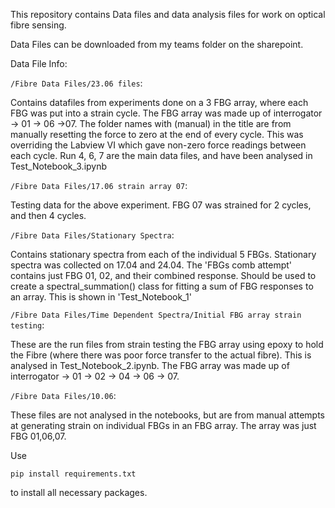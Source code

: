 This repository contains Data files and data analysis files for work on optical fibre sensing.

Data Files can be downloaded from my teams folder on the sharepoint.

Data File Info:


```/Fibre Data Files/23.06 files```:

Contains datafiles from experiments done on a 3 FBG array, where each FBG was put into a strain cycle. The FBG array was made up of interrogator -> 01 -> 06 ->07. The folder names with (manual) in the title are from manually resetting the force to zero at the end of every cycle. This was overriding the Labview VI which gave non-zero force readings between each cycle.
Run 4, 6, 7 are the main data files, and have been analysed in Test_Notebook_3.ipynb

```/Fibre Data Files/17.06 strain array 07```:

Testing data for the above experiment. FBG 07 was strained for 2 cycles, and then 4 cycles. 

```/Fibre Data Files/Stationary Spectra```:

Contains stationary spectra from each of the individual 5 FBGs. Stationary spectra was collected on 17.04 and 24.04. The 'FBGs comb attempt' contains just FBG 01, 02, and their combined response. Should be used to create a spectral_summation() class for fitting a sum of FBG responses to an array.
This is shown in 'Test_Notebook_1'

```/Fibre Data Files/Time Dependent Spectra/Initial FBG array strain testing```:

These are the run files from strain testing the FBG array using epoxy to hold the Fibre (where there was poor force transfer to the actual fibre). This is analysed in Test_Notebook_2.ipynb. The FBG array was made up of interrogator -> 01 -> 02 -> 04 -> 06 -> 07.

```/Fibre Data Files/10.06```:

These files are not analysed in the notebooks, but are from manual attempts at generating strain on individual FBGs in an FBG array. The array was just FBG 01,06,07.


Use 
```
pip install requirements.txt
```
to install all necessary packages.
